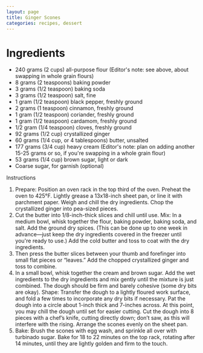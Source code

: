 ```yaml
---
layout: page
title: Ginger Scones
categories: recipes, dessert
---
```


# Ingredients

* 240	grams (2 cups) all-purpose flour (Editor's note: see above, about swapping in whole grain flours)
* 8	grams (2 teaspoons) baking powder
* 3	grams (1/2 teaspoon) baking soda
* 3	grams (1/2 teaspoon) salt, fine
* 1	gram (1/2 teaspoon) black pepper, freshly ground
* 2	grams (1 teaspoon) cinnamon, freshly ground
* 1	gram (1/2 teaspoon) coriander, freshly ground
* 1	gram (1/2 teaspoon) cardamom, freshly ground
* 1/2	gram (1/4 teaspoon) cloves, freshly ground
* 92	grams (1/2 cup) crystallized ginger
* 60	grams (1/4 cup, or 4 tablespoons) butter, unsalted
* 177	grams (3/4 cup) heavy cream (Editor's note: plan on adding another 15-25 grams or so, if you're swapping in a whole grain flour)
* 53	grams (1/4 cup) brown sugar, light or dark
* Coarse sugar, for garnish (optional)

Instructions

1. Prepare: Position an oven rack in the top third of the oven. Preheat the oven to 425°F. Lightly grease a 13x18-inch sheet pan, or line it with parchment paper. Weigh and chill the dry ingredients. Chop the crystallized ginger into pea-sized pieces.
2. Cut the butter into 1/8-inch-thick slices and chill until use. Mix: In a medium bowl, whisk together the flour, baking powder, baking soda, and salt. Add the ground dry spices. (This can be done up to one week in advance—just keep the dry ingredients covered in the freezer until you're ready to use.) Add the cold butter and toss to coat with the dry ingredients. 
3. Then press the butter slices between your thumb and forefinger into small flat pieces or “leaves.” Add the chopped crystallized ginger and toss to combine. 
4. In a small bowl, whisk together the cream and brown sugar. Add the wet ingredients to the dry ingredients and mix gently until the mixture is just combined. The dough should be firm and barely cohesive (some dry bits are okay). Shape: Transfer the dough to a lightly floured work surface, and fold a few times to incorporate any dry bits if necessary. Pat the dough into a circle about 1-inch thick and 7-inches across. At this point, you may chill the dough until set for easier cutting. Cut the dough into 8 pieces with a chef’s knife, cutting directly down; don’t saw, as this will interfere with the rising. Arrange the scones evenly on the sheet pan. 
5. Bake: Brush the scones with egg wash, and sprinkle all over with turbinado sugar. Bake for 18 to 22 minutes on the top rack, rotating after 14 minutes, until they are lightly golden and firm to the touch.